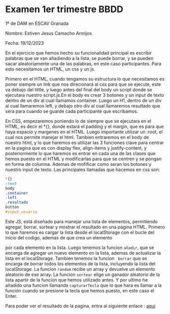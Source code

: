 # Examen 1er trimestre BBDD

1º de DAM en ESCAV Granada

Nombre: Estiven Jesus Camacho Armijos

Fecha: 19/12/2023

En el ejercicio que hemos hecho su funcionalidad principal es escribir palabras que se van añadiendo a la lista, se puede borrar, y se pueden sacar aleatoriamente una de las palabras, en este caso participantes.
Para esto necesitamos un HTML, un css y un js.

Primero en el HTML, cuando tengamos su estructura lo que necesitamos es poner siempre un link que nos direcionará al css para que se ejecute, este va debajo del tittle, y luego antes del final del body un script donde se ejecutara nuestro script.js.En el body es crear 3 botones y un input de texto dentro de un div al cual llamamos container. Luego un H1, dentro de un div al cual llamaremos left, y debajo otro div al cual llamaremos resultado que sera para cuando se guarde cada participante que escribamos.

En CSS, empezaremos poniendo lo de siempre que se ejecutara en el HTML, es decir el *{}, donde estará el padding y el margin, que es para que haya espacio y margenes en el HTML. Luego importante utilizar un :root, el cual nos permite manejar el html. Tambien entraremos en el body de nuestro html, y lo que haremos es utilizar las 3 funciones clave para centrar en la pagina que es con display flex, align-items y justify-content, y posteriormente lo que haremos es entrar en cada una de las clases que hemos puesto en el HTML y modificarlas para que se centren y se pongan en forma de columna. Ademas de mofificar como seran los botones y nuestro input de texto. Las principales llamadas que hacemos en css son:
```css
*{}
:root
body
.container
.left
.resultado
button
#input_usuario
```
Este JS, está diseñado para manejar una lista de elementos, permitiendo agregar, borrar, sortear y mostrar el resultado en una página HTML. Primero lo que haremos es cargar la lista desde el localStorage con el bucle del inicio del codigo, ademas de que crea un elemento <p> por cada elemento en la lista. Luego tenemos la funcion ``añadir``, que se encarga de agregar un nuevo elemento en la lista, ademas de actualizar la lista en el localStorage. Tambien tenemos la funcion `` borrar`` que se encarga de borrar todos los elementos de la lista, incluyendo la lista del localStorage. La funcion ``random`` recibe un array y devuelve un elemento aleatorio de ese array. La funcion ``sortear`` elige un ganador aleatorio de la lista apartir de la funcion que hemos utilizado antes. Y por ultimo he añadido una funcion llamanda ``capturarTecla`` que lo que hara es llamar a la función cuando se presione la tecla que hemos puesto, en este caso el Enter.

Para poder ver el resultado de la pagina, entra al siguiente enlace : [aqui](https://camachoo.neocities.org/Examen%201%C2%BATrimestre%20BBDD/)
